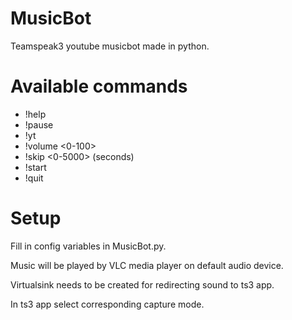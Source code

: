 # MusicBot
Teamspeak3 youtube musicbot made in python.

# Available commands
* !help
* !pause
* !yt <link>
* !volume <0-100>
* !skip <0-5000> (seconds)
* !start
* !quit

# Setup
Fill in config variables in MusicBot.py. 

Music will be played by VLC media player on default audio device.

Virtualsink needs to be created for redirecting sound to ts3 app.

In ts3 app select corresponding capture mode.

